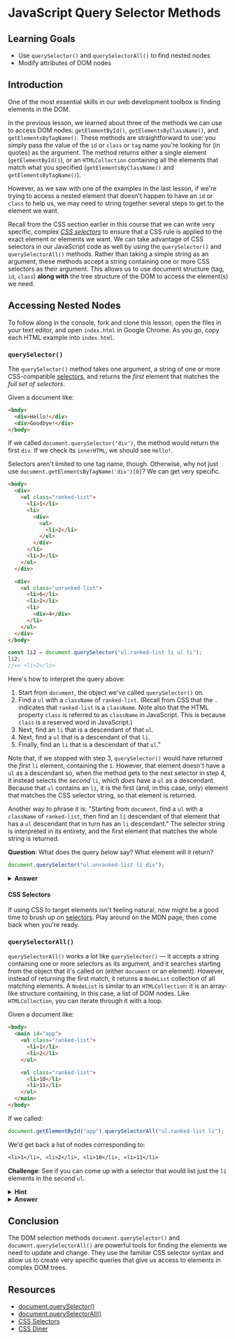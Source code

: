 # JavaScript Query Selector Methods

## Learning Goals

- Use `querySelector()` and `querySelectorAll()` to find nested nodes
- Modify attributes of DOM nodes

## Introduction

One of the most essential skills in our web development toolbox is finding
elements in the DOM.

In the previous lesson, we learned about three of the methods we can use to
access DOM nodes: `getElementById()`, `getElementsByClassName()`, and
`getElementsByTagName()`. These methods are straightforward to use: you simply
pass the value of the `id` or `class` or `tag` name you're looking for (in
quotes) as the argument. The method returns either a single element
(`getElementById()`), or an `HTMLCollection` containing all the elements that
match what you specified (`getElementsByClassName()` and
`getElementsByTagName()`).

However, as we saw with one of the examples in the last lesson, if we're trying
to access a nested element that doesn't happen to have an `id` or `class` to
help us, we may need to string together several steps to get to the element we
want.

Recall from the CSS section earlier in this course that we can write very
specific, complex [_CSS selectors_][selectors] to ensure that a CSS rule is
applied to the exact element or elements we want. We can take advantage of CSS
selectors in our JavaScript code as well by using the `querySelector()` and
`querySelectorAll()` methods. Rather than taking a simple string as an argument,
these methods accept a string containing one or more CSS selectors as their
argument. This allows us to use document structure (tag, `id`, `class`) **along
with** the tree structure of the DOM to access the element(s) we need.

## Accessing Nested Nodes

To follow along in the console, fork and clone this lesson, open the files in
your text editor, and open `index.html` in Google Chrome. As you go, copy each
HTML example into `index.html`.

### `querySelector()`

The `querySelector()` method takes one argument, a string of one or more
CSS-compatible [selectors][], and returns the _first_ element that matches the
_full set of selectors_.

Given a document like:

```html
<body>
  <div>Hello!</div>
  <div>Goodbye!</div>
</body>
```

If we called `document.querySelector('div')`, the method would return the first
`div`. If we check its `innerHTML`, we should see `Hello!`.

Selectors aren't limited to one tag name, though. Otherwise, why not just use
`document.getElementsByTagName('div')[0]`? We can get very specific.

```html
<body>
  <div>
    <ul class="ranked-list">
      <li>1</li>
      <li>
        <div>
          <ul>
            <li>2</li>
          </ul>
        </div>
      </li>
      <li>3</li>
    </ul>
  </div>

  <div>
    <ul class="unranked-list">
      <li>6</li>
      <li>2</li>
      <li>
        <div>4</div>
      </li>
    </ul>
  </div>
</body>
```

```js
const li2 = document.querySelector("ul.ranked-list li ul li");
li2;
//=> <li>2</li>
```

Here's how to interpret the query above:

1. Start from `document`, the object we've called `querySelector()` on.
2. Find a `ul` with a `className` of `ranked-list`. (Recall from CSS that the
   `.` indicates that `ranked-list` is a `className`. Note also that the HTML
   property `class` is referred to as `className` in JavaScript. This is because
   `class` is a reserved word in JavaScript.)
3. Next, find an `li` that is a descendant of that `ul`.
4. Next, find a `ul` that is a descendant of that `li`.
5. Finally, find an `li` that is a descendant of that `ul`."

Note that, if we stopped with step 3, `querySelector()` would have returned the
_first_ `li` element, containing the `1`. However, that element doesn't have a
`ul` as a descendant so, when the method gets to the next selector in step 4, it
instead selects the _second_ `li`, which _does_ have a `ul` as a descendant.
Because that `ul` contains an `li`, it is the first (and, in this case, only)
element that matches the CSS selector string, so that element is returned.

Another way to phrase it is: "Starting from `document`, find a `ul` with a
`className` of `ranked-list`, then find an `li` descendant of that element that
has a `ul` descendant that in turn has an `li` descendant." The selector string
is interpreted in its entirety, and the first element that matches the whole
string is returned.

**Question**: What does the query below say? What element will it return?

```js
document.querySelector("ul.unranked-list li div");
```

<details><summary><b>Answer</b></summary>
<p>The query says, "Starting from <code>document</code>, find a <code>ul</code> with a <code>className</code> of <code>unranked-list</code>. Then find an <code>li</code> descendant of that <code>ul</code> that itself has a <code>div</code> descendant."</p>
<p>The query will return the <code>div</code> that contains '4'.</p>
</details>

#### CSS Selectors

If using CSS to target elements isn't feeling natural, now might be a good time
to brush up on [selectors][]. Play around on the MDN page, then come back when
you're ready.

### `querySelectorAll()`

`querySelectorAll()` works a lot like `querySelector()` — it accepts a string
containing one or more selectors as its argument, and it searches starting from
the object that it's called on (either `document` or an element). However,
instead of returning the first match, it returns a `NodeList` collection of all
matching elements. A `NodeList` is similar to an `HTMLCollection`: it is an
array-like structure containing, in this case, a list of DOM nodes. Like
`HTMLCollection`, you can iterate through it with a loop.

Given a document like:

```html
<body>
  <main id="app">
    <ul class="ranked-list">
      <li>1</li>
      <li>2</li>
    </ul>

    <ul class="ranked-list">
      <li>10</li>
      <li>11</li>
    </ul>
  </main>
</body>
```

If we called:

```js
document.getElementById("app").querySelectorAll("ul.ranked-list li");
```

We'd get back a list of nodes corresponding to:

```txt
<li>1</li>, <li>2</li>, <li>10</li>, <li>11</li>
```

**Challenge**: See if you can come up with a selector that would list just the
`li` elements in the _second_ `ul`.

<details><summary><b>Hint</b></summary>
<p>If you aren't sure how to do it, break it down into steps. For example, you could first get a list of the <code>ul</code>s, then get just the second one, then get the list of <code>li</code>s it contains. You do not need to do this with a single line of code!</p>
</details>

<details><summary><b>Answer</b></summary>
<p>Here's one way to do it:</p>
<pre>
const secondUl = document.getElementsByClassName("ranked-list")[1];
secondUl.querySelectorAll("li");
</pre>
<p>If you want to verify that you got the right nodes, you can do so by expanding the <code>NodeList</code> that your code returns and make sure the list includes two nodes. Next, expand one of the nodes and scroll down until you find the <code>innerText</code> property. If it's either <code>10</code> or <code>11</code>, you got the right nodes!<p>
</details>

## Conclusion

The DOM selection methods `document.querySelector()` and
`document.querySelectorAll()` are powerful tools for finding the elements we
need to update and change. They use the familiar CSS selector syntax and allow
us to create very specific queries that give us access to elements in complex
DOM trees.

## Resources

- [document.querySelector()](https://developer.mozilla.org/en-US/docs/Web/API/Document/querySelector)
- [document.querySelectorAll()](https://developer.mozilla.org/en-US/docs/Web/API/Document/querySelectorAll)
- [CSS Selectors][selectors]
- [CSS Diner](https://flukeout.github.io/)

[selectors]: https://developer.mozilla.org/en-US/docs/Web/Guide/CSS/Getting_Started/Selectors
